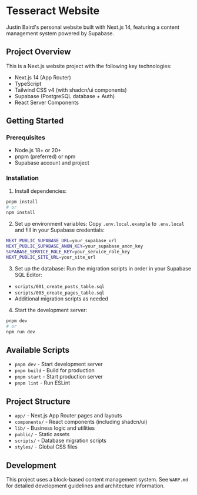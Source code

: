 # Tesseract Website

Justin Baird's personal website built with Next.js 14, featuring a content management system powered by Supabase.

## Project Overview

This is a Next.js website project with the following key technologies:
- Next.js 14 (App Router)
- TypeScript
- Tailwind CSS v4 (with shadcn/ui components)
- Supabase (PostgreSQL database + Auth)
- React Server Components

## Getting Started

### Prerequisites
- Node.js 18+ or 20+
- pnpm (preferred) or npm
- Supabase account and project

### Installation

1. Install dependencies:
```bash
pnpm install
# or
npm install
```

2. Set up environment variables:
Copy `.env.local.example` to `.env.local` and fill in your Supabase credentials:
```bash
NEXT_PUBLIC_SUPABASE_URL=your_supabase_url
NEXT_PUBLIC_SUPABASE_ANON_KEY=your_supabase_anon_key  
SUPABASE_SERVICE_ROLE_KEY=your_service_role_key
NEXT_PUBLIC_SITE_URL=your_site_url
```

3. Set up the database:
Run the migration scripts in order in your Supabase SQL Editor:
- `scripts/001_create_posts_table.sql`
- `scripts/003_create_pages_table.sql`
- Additional migration scripts as needed

4. Start the development server:
```bash
pnpm dev
# or
npm run dev
```

## Available Scripts

- `pnpm dev` - Start development server
- `pnpm build` - Build for production
- `pnpm start` - Start production server
- `pnpm lint` - Run ESLint

## Project Structure

- `app/` - Next.js App Router pages and layouts
- `components/` - React components (including shadcn/ui)
- `lib/` - Business logic and utilities
- `public/` - Static assets
- `scripts/` - Database migration scripts
- `styles/` - Global CSS files

## Development

This project uses a block-based content management system. See `WARP.md` for detailed development guidelines and architecture information.
